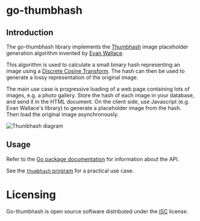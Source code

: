 # go-thumbhash
## Introduction
The go-thumbhash library implements the
[Thumbhash](https://evanw.github.io/thumbhash/) image placeholder generation
algorithm invented by [Evan Wallace](https://madebyevan.com/).

This algorithm is used to calculate a small binary hash representing an image
using a [Discrete Cosine
Transform](https://en.wikipedia.org/wiki/Discrete_cosine_transform). The hash
can then be used to generate a lossy representation of the original image.

The main use case is progressive loading of a web page containing lots of
images, e.g. a photo gallery. Store the hash of each image in your database,
and send it in the HTML document. On the client side, use Javascript (e.g.
Evan Wallace's library) to generate a placeholder image from the hash. Then
load the original image asynchronously.

![Thumbhash diagram](misc/diagram.png)

## Usage
Refer to the [Go package
documentation](https://pkg.go.dev/go.n16f.net/thumbhash) for information about
the API.

See the [`thumbhash` program](cmd/thumbhash/main.go) for a practical use case.

# Licensing
Go-thumbhash is open source software distributed under the
[ISC](https://opensource.org/licenses/ISC) license.
